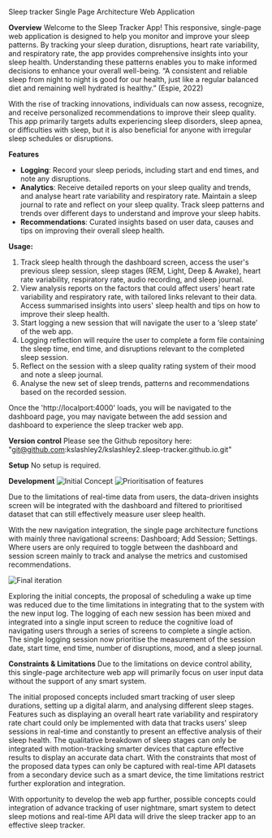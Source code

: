 Sleep tracker Single Page Architecture Web Application

**Overview**
Welcome to the Sleep Tracker App! This responsive, single-page web application is designed to help you monitor and improve your sleep patterns. By tracking your sleep duration, disruptions, heart rate variability, and respiratory rate, the app provides comprehensive insights into your sleep health. Understanding these patterns enables you to make informed decisions to enhance your overall well-being. “A consistent and reliable sleep from night to night is good for our health, just like a regular balanced diet and remaining well hydrated is healthy.” (Espie, 2022) 

With the rise of tracking innovations, individuals can now assess, recognize, and receive personalized recommendations to improve their sleep quality. This app primarily targets adults experiencing sleep disorders, sleep apnea, or difficulties with sleep, but it is also beneficial for anyone with irregular sleep schedules or disruptions.

**Features**
- **Logging**: Record your sleep periods, including start and end times, and note any disruptions.
- **Analytics**: Receive detailed reports on your sleep quality and trends, and analyse heart rate variability and respiratory rate. Maintain a sleep journal to rate and reflect on your sleep quality. Track sleep patterns and trends over different days to understand and improve your sleep habits.
- **Recommendations**: Curated insights based on user data, causes and tips on improving their overall sleep health.

**Usage:**
1. Track sleep health through the dashboard screen, access the user's previous sleep session, sleep stages (REM, Light, Deep & Awake), heart rate variability, respiratory rate, audio recording, and sleep journal. 
2. View analysis reports on the factors that could affect users' heart rate variability and respiratory rate, with tailored links relevant to their data. Access summarised insights into users' sleep health and tips on how to improve their sleep health.
3. Start logging a new session that will navigate the user to a ‘sleep state’ of the web app. 
4. Logging reflection will require the user to complete a form file containing the sleep time, end time, and disruptions relevant to the completed sleep session.
5. Reflect on the session with a sleep quality rating system of their mood and note a sleep journal.
6. Analyse the new set of sleep trends, patterns and recommendations based on the recorded session. 

Once the 'http://localport:4000' loads, you will be navigated to the dashboard page, you may navigate between the add session and dashboard to experience the sleep tracker web app. 

**Version control**
Please see the Github repository here: "git@github.com:kslashley2/kslashley2.sleep-tracker.github.io.git"

**Setup**
No setup is required.

**Development**
![Initial Concept](development\data.png)
![Prioritisation of features](development\session.png)

Due to the limitations of real-time data from users, the data-driven insights screen will be integrated with the dashboard and filtered to prioritised dataset that can still effectively measure user sleep health.  

With the new navigation integration, the single page architecture functions with mainly three navigational screens: Dashboard; Add Session; Settings. Where users are only required to toggle between the dashboard and session screen mainly to track and analyse the metrics and customised recommendations. 

![Final iteration](development\final.png)

Exploring the initial concepts, the proposal of scheduling a wake up time was reduced due to the time limitations in integrating that to the system with the new input log. The logging of each new session has been mixed and integrated into a single input screen to reduce the cognitive load of navigating users through a series of screens to complete a single action. The single logging session now prioritise the measurement of the session date, start time, end time, number of disruptions, mood, and a sleep journal. 

**Constraints & Limitations**
Due to the limitations on device control ability, this single-page architecture web app will primarily focus on user input data without the support of any smart system. 

The initial proposed concepts included smart tracking of user sleep durations, setting up a digital alarm, and analysing different sleep stages. Features such as displaying an overall heart rate variability and respiratory rate chart could only be implemented with data that tracks users' sleep sessions in real-time and constantly to present an effective analysis of their sleep health. The qualitative breakdown of sleep stages can only be integrated with motion-tracking smarter devices that capture effective results to display an accurate data chart.  With the constraints that most of the proposed data types can only be captured with real-time API datasets from a secondary device such as a smart device, the time limitations restrict further exploration and integration. 

With opportunity to develop the web app further, possible concepts could integration of advance tracking of user nightmare, smart system to detect sleep motions and real-time API data will drive the sleep tracker app to an effective sleep tracker.

